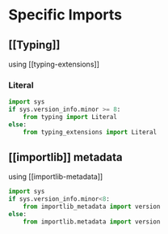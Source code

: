 # Specific Imports

## [[Typing]]

using [[typing-extensions]]

### Literal

```python
import sys
if sys.version_info.minor >= 8:  
    from typing import Literal  
else:  
    from typing_extensions import Literal
```

## [[importlib]] metadata
using [[importlib-metadata]]

```python
import sys  
if sys.version_info.minor<8:  
    from importlib_metadata import version  
else:  
    from importlib.metadata import version
```